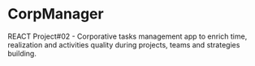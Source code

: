 # CorpManager
REACT Project#02 - Corporative tasks management app to enrich time, realization and activities quality during projects, teams and strategies building. 
